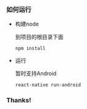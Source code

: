 ### 如何运行

 - 构建node
 
    到项目的根目录下面
 
    ```
    npm install
    ```
    
 - 运行
    
    暂时支持Android
    
    ```
    react-native run-android
    ```
    
    
### Thanks!    